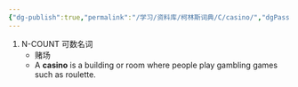 ```yaml
---
{"dg-publish":true,"permalink":"/学习/资料库/柯林斯词典/C/casino/","dgPassFrontmatter":true}
---
```


1. N-COUNT 可数名词
	- 赌场
	- A **casino** is a building or room where people play gambling games such as roulette.